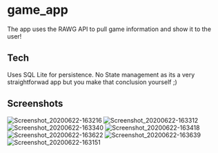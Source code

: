 # game_app

The app uses the RAWG API to pull game information and show it to the user!

## Tech
Uses SQL Lite for persistence. No State management as its a very straightforwad app but you make that conclusion yourself ;)

## Screenshots

![Screenshot_20200622-163216](https://user-images.githubusercontent.com/35970737/85307573-f8818f80-b4a7-11ea-8e5a-3778326269e9.png)
![Screenshot_20200622-163312](https://user-images.githubusercontent.com/35970737/85307582-fb7c8000-b4a7-11ea-8b1d-612c21288455.png)
![Screenshot_20200622-163340](https://user-images.githubusercontent.com/35970737/85307584-fcadad00-b4a7-11ea-9a58-b1053c1306f1.png)
![Screenshot_20200622-163418](https://user-images.githubusercontent.com/35970737/85307590-ff100700-b4a7-11ea-940e-ea2c8f2452ba.png)
![Screenshot_20200622-163622](https://user-images.githubusercontent.com/35970737/85307594-00413400-b4a8-11ea-99de-535f8516c408.png)
![Screenshot_20200622-163639](https://user-images.githubusercontent.com/35970737/85307605-033c2480-b4a8-11ea-8112-6601a66b4861.png)
![Screenshot_20200622-163151](https://user-images.githubusercontent.com/35970737/85307610-0505e800-b4a8-11ea-8586-cbfad76d9d91.png)
